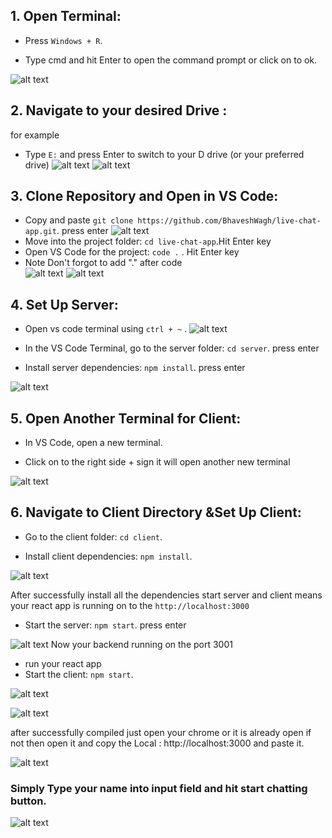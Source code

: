 ## 1. Open Terminal:

- Press `Windows + R`.

- Type cmd and hit Enter to open the command prompt or click on to ok.

![alt text](ReadmeImages/image.png)

## 2. Navigate to your desired Drive :

for example

- Type `E:` and press Enter to switch to your D drive (or your preferred drive)
  ![alt text](ReadmeImages/image-1.png)
  ![alt text](ReadmeImages/image-3.png)

## 3. Clone Repository and Open in VS Code:

- Copy and paste `git clone https://github.com/BhaveshWagh/live-chat-app.git`. press enter
  ![alt text](ReadmeImages/image-4.png)
- Move into the project folder: `cd live-chat-app`.Hit Enter key
- Open VS Code for the project: `code .` . Hit Enter key
- Note Don't forgot to add "." after code  
  ![alt text](ReadmeImages/image-5.png)
  ![alt text](ReadmeImages/image-6.png)

## 4. Set Up Server:

- Open vs code terminal using `ctrl + ~` .
  ![alt text](ReadmeImages/image-7.png)

- In the VS Code Terminal, go to the server folder: `cd server`. press enter

- Install server dependencies: `npm install`. press enter

![alt text](ReadmeImages/image-8.png)

## 5. Open Another Terminal for Client:

- In VS Code, open a new terminal.

- Click on to the right side + sign it will open another new terminal

![alt text](ReadmeImages/image-9.png)

## 6. Navigate to Client Directory &Set Up Client:

- Go to the client folder: `cd client`.

- Install client dependencies: `npm install`.

![alt text](ReadmeImages/image-10.png)

After successfully install all the dependencies start server and client means your react app is running on to the `http://localhost:3000`

- Start the server: `npm start`. press enter

![alt text](ReadmeImages/image-11.png)
Now your backend running on the port 3001

- run your react app
- Start the client: `npm start`.

![alt text](ReadmeImages/image-12.png)

![alt text](ReadmeImages/image-13.png)

after successfully compiled just open your chrome or it is already open if not then open it and copy the Local : http://localhost:3000 and paste it.

![alt text](ReadmeImages/image-14.png)

### Simply Type your name into input field and hit start chatting button.

![alt text](ReadmeImages/image-15.png)
